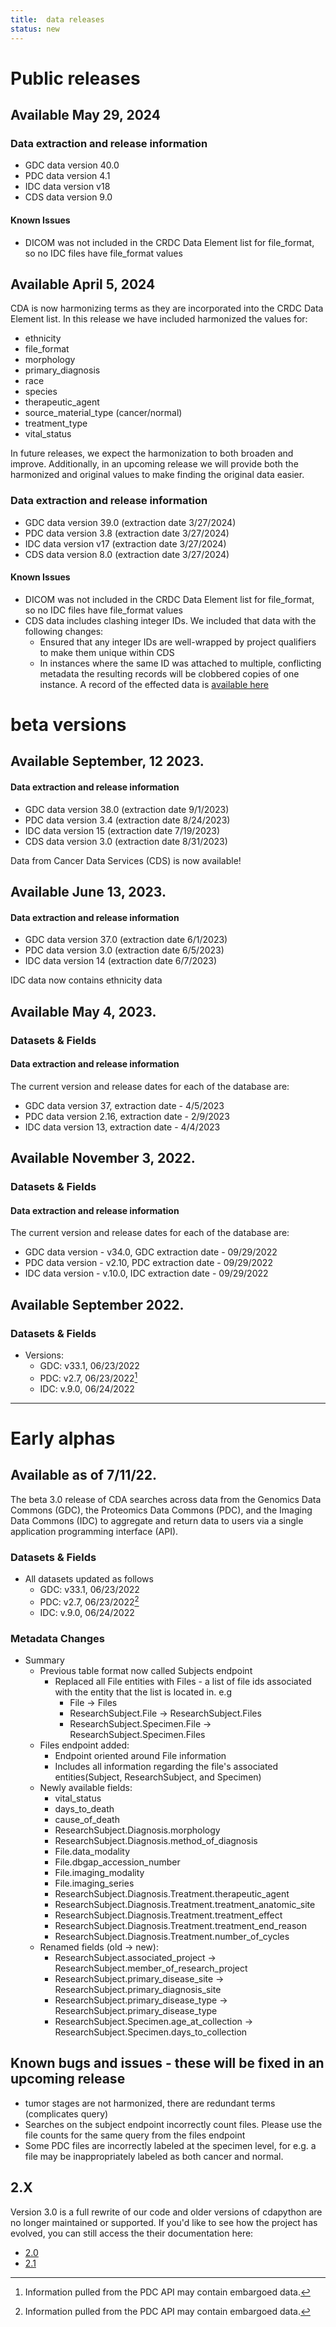 ```yaml
---
title:  data releases
status: new
---
```


# Public releases

## Available May 29, 2024

### Data extraction and release information

- GDC data version 40.0
- PDC data version 4.1
- IDC data version v18
- CDS data version 9.0

#### Known Issues

- DICOM was not included in the CRDC Data Element list for file_format, so no IDC files have file_format values


## Available April 5, 2024

CDA is now harmonizing terms as they are incorporated into the CRDC Data Element list. In this release we have included harmonized the values for:

- ethnicity
- file_format
- morphology
- primary_diagnosis
- race
- species
- therapeutic_agent
- source_material_type (cancer/normal)
- treatment_type
- vital_status

In future releases, we expect the harmonization to both broaden and improve. Additionally, in an upcoming release we will provide both the harmonized and original values to make finding the original data easier.

### Data extraction and release information

- GDC data version 39.0 (extraction date 3/27/2024)
- PDC data version 3.8 (extraction date 3/27/2024)
- IDC data version v17 (extraction date 3/27/2024)
- CDS data version 8.0 (extraction date 3/27/2024)

#### Known Issues

- DICOM was not included in the CRDC Data Element list for file_format, so no IDC files have file_format values
- CDS data includes clashing integer IDs. We included that data with the following changes:
    - Ensured that any integer IDs are well-wrapped by project qualifiers to make them unique within CDS
    - In instances where the same ID was attached to multiple, conflicting metadata the resulting records will be clobbered copies of one instance. A record of the effected data is [available here](./warning_log.txt)


# beta versions

## Available September, 12 2023.

#### Data extraction and release information


- GDC data version 38.0 (extraction date 9/1/2023)
- PDC data version 3.4 (extraction date 8/24/2023)
- IDC data version 15 (extraction date 7/19/2023)
- CDS data version 3.0 (extraction date 8/31/2023)

Data from Cancer Data Services (CDS) is now available!


## Available June 13, 2023.



#### Data extraction and release information

- GDC data version 37.0 (extraction date 6/1/2023)
- PDC data version 3.0 (extraction date 6/5/2023)
- IDC data version 14 (extraction date 6/7/2023)

IDC data now contains ethnicity data

## Available May 4, 2023.



### Datasets & Fields

#### Data extraction and release information

The current version and release dates for each of the database are:

* GDC data version 37, extraction date - 4/5/2023
* PDC data version 2.16, extraction date - 2/9/2023
* IDC data version 13, extraction date - 4/4/2023



## Available November 3, 2022.

### Datasets & Fields

#### Data extraction and release information
The current version and release dates for each of the database are:

* GDC data version - v34.0, GDC extraction date - 09/29/2022
* PDC data version - v2.10, PDC extraction date - 09/29/2022
* IDC data version - v.10.0, IDC extraction date - 09/29/2022


## Available September 2022.

### Datasets & Fields

* Versions:
    * GDC: v33.1, 06/23/2022
    * PDC: v2.7, 06/23/2022[^1]
    * IDC: v.9.0, 06/24/2022

[^1]:Information pulled from the PDC API may contain embargoed data.

---

# Early alphas

## Available as of 7/11/22.


The beta 3.0 release of CDA searches across data from the Genomics Data Commons (GDC), the Proteomics Data Commons (PDC), and the Imaging Data Commons (IDC) to aggregate and return data to users via a single application programming interface (API).

### Datasets & Fields

* All datasets updated as follows
    * GDC: v33.1, 06/23/2022
    * PDC: v2.7, 06/23/2022[^1]
    * IDC: v.9.0, 06/24/2022

[^1]:Information pulled from the PDC API may contain embargoed data.


### Metadata Changes


* Summary
    * Previous table format now called Subjects endpoint
        * Replaced all File entities with Files - a list of file ids associated with the entity that the list is located in. e.g
            * File -> Files
            * ResearchSubject.File -> ResearchSubject.Files
            * ResearchSubject.Specimen.File -> ResearchSubject.Specimen.Files
    * Files endpoint added:
        * Endpoint oriented around File information
        * Includes all information regarding the file's associated entities(Subject, ResearchSubject, and Specimen)
    * Newly available fields:
        * vital_status
        * days_to_death
        * cause_of_death
        * ResearchSubject.Diagnosis.morphology
        * ResearchSubject.Diagnosis.method_of_diagnosis
        * File.data_modality
        * File.dbgap_accession_number
        * File.imaging_modality
        * File.imaging_series
        * ResearchSubject.Diagnosis.Treatment.therapeutic_agent
        * ResearchSubject.Diagnosis.Treatment.treatment_anatomic_site
        * ResearchSubject.Diagnosis.Treatment.treatment_effect
        * ResearchSubject.Diagnosis.Treatment.treatment_end_reason
        * ResearchSubject.Diagnosis.Treatment.number_of_cycles
    * Renamed fields (old -> new):
        * ResearchSubject.associated_project -> ResearchSubject.member_of_research_project
        * ResearchSubject.primary_disease_site -> ResearchSubject.primary_diagnosis_site
        * ResearchSubject.primary_disease_type -> ResearchSubject.primary_disease_type
        * ResearchSubject.Specimen.age_at_collection -> ResearchSubject.Specimen.days_to_collection



## Known bugs and issues - these will be fixed in an upcoming release

* tumor stages are not harmonized, there are redundant terms (complicates query)
* Searches on the subject endpoint incorrectly count files. Please use the file counts for the same query from the files endpoint
* Some PDC files are incorrectly labeled at the specimen level, for e.g. a file may be inappropriately labeled as both cancer and normal.

## 2.X

Version 3.0 is a full rewrite of our code and older versions of cdapython are no longer maintained or supported.
If you'd like to see how the project has evolved, you can still access the their documentation here:

- [2.0](https://cda.readthedocs.io/en/2.0/ReleaseNotes.html)
- [2.1](https://cda.readthedocs.io/en/2.1/ReleaseNotes.html)

<!-- Footnotes themselves at the bottom. -->
